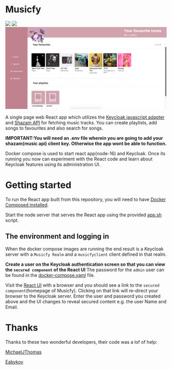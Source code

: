 # Musicfy

![](<[https://github.com/Your_Repository_Name/Your_GIF_Name.gif](https://raw.githubusercontent.com/bhatshakran/musicfy/main/musicfygif1.gif.sb-c5398cc5-v9aMsx)>)
![](https://github.com/bhatshakran/musicfy/blob/main/musicfygif1.gif)
![alt text](./src/images/rm.png)

A single page web React app which utilizes the [Keycloak javascript adapter](https://www.keycloak.org/docs/latest/securing_apps/index.html#_javascript_adapter) and [Shazam API](https://rapidapi.com/apidojo/api/shazam/) for fetching music tracks.
You can create playlists, add songs to favourites and also search for songs.

**IMPORTANT:You will need an .env file wherein you are going to add your shazam(music api) client key. Otherwise the app wont be able to function.**

Docker compose is used to start react app(node-16) and Keycloak. Once its running you
now can experiment with the React code and learn about Keycloak
features using its administration UI.

# Getting started

To run the React app built from this repository, you will need to have [Docker
Composed installed](https://docs.docker.com/compose/install/).

Start the node server that serves the React app using the provided [app.sh](app.sh) script.

## The environment and logging in

When the docker compose images are running the end result is a
Keycloak server with a `Musicfy Realm` and a `musicfyclient` client
defined in that realm.

**Create a user on the Keycloak authentication screen so that you can view the `secured
component` of the React UI** The password for the `admin` user can be found in the
[docker-compose.yaml](docker-compose.yaml) file.

Visit the [React UI](http://localhost:3000/) with a browser and you should see a
link to the `secured component`(homepage of Musicfy). Clicking on that link will re-direct your
browser to the Keycloak server. Enter the user and password you
created above and the UI changes to reveal secured content e.g. the user Name and
Email.

# Thanks

Thanks to these two wonderful developers, their code was a lof of help:

[MichaelJThomas](https://github.com/MitchellJThomas/keycloak-react-app)

[Eabykov](https://github.com/eabykov/keycloak-compose/blob/main/compose.yml)
